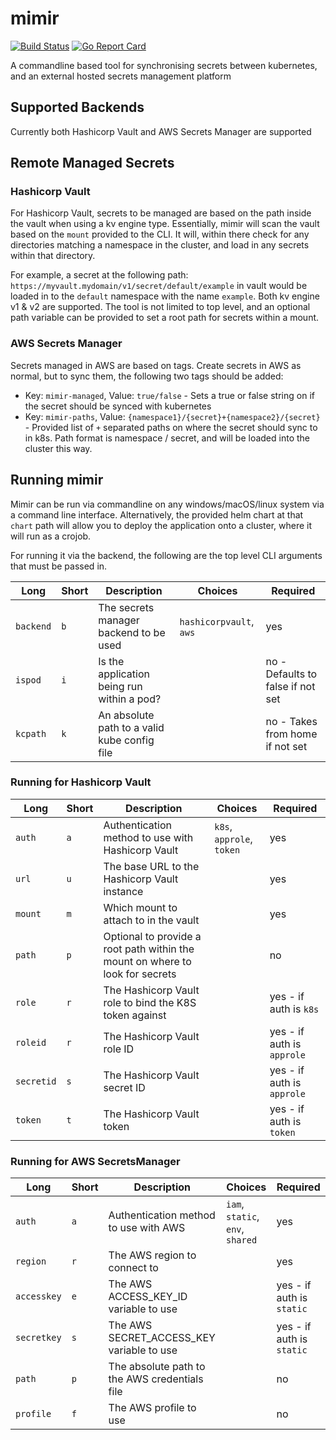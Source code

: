 # mimir

[![Build Status](https://travis-ci.org/marmotherder/mimir.svg?branch=master)](https://travis-ci.org/marmotherder/mimir)
[![Go Report Card](https://goreportcard.com/badge/github.com/marmotherder/mimir)](https://goreportcard.com/report/github.com/marmotherder/mimir)

A commandline based tool for synchronising secrets between kubernetes, and an external hosted secrets management platform

## Supported Backends

Currently both Hashicorp Vault and AWS Secrets Manager are supported

## Remote Managed Secrets

### Hashicorp Vault

For Hashicorp Vault, secrets to be managed are based on the path inside the vault when using a kv engine type. Essentially, mimir will scan the vault based on the `mount` provided to the CLI. It will, within there check for any directories matching a namespace in the cluster, and load in any secrets within that directory.

For example, a secret at the following path: `https://myvault.mydomain/v1/secret/default/example` in vault would be loaded in to the `default` namespace with the name `example`. Both kv engine v1 & v2 are supported. The tool is not limited to top level, and an optional path variable can be provided to set a root path for secrets within a mount.

### AWS Secrets Manager

Secrets managed in AWS are based on tags. Create secrets in AWS as normal, but to sync them, the following two tags should be added:

* Key: `mimir-managed`, Value: `true/false` - Sets a true or false string on if the secret should be synced with kubernetes
* Key: `mimir-paths`, Value: `{namespace1}/{secret}+{namespace2}/{secret}` - Provided list of `+` separated paths on where the secret should sync to in k8s. Path format is namespace / secret, and will be loaded into the cluster this way.

## Running mimir

Mimir can be run via commandline on any windows/macOS/linux system via a command line interface. Alternatively, the provided helm chart at that `chart` path will allow you to deploy the application onto a cluster, where it will run as a crojob.

For running it via the backend, the following are the top level CLI arguments that must be passed in.

| Long      | Short | Description                                  | Choices                 | Required                          |
| --------- | ----- | -------------------------------------------- | ----------------------- | --------------------------------- |
| `backend` | `b`   | The secrets manager backend to be used       | `hashicorpvault`, `aws` | yes                               |
| `ispod`   | `i`   | Is the application being run within a pod?   |                         | no - Defaults to false if not set |
| `kcpath`  | `k`   | An absolute path to a valid kube config file |                         | no - Takes from home if not set   |

### Running for Hashicorp Vault

| Long       | Short | Description                                                                   | Choices                   | Required                   |
| ---------- | ----- | ----------------------------------------------------------------------------- | ------------------------- | -------------------------- |
| `auth`     | `a`   | Authentication method to use with Hashicorp Vault                             | `k8s`, `approle`, `token` | yes                        |
| `url`      | `u`   | The base URL to the Hashicorp Vault instance                                  |                           | yes                        |
| `mount`    | `m`   | Which mount to attach to in the vault                                         |                           | yes                        |
| `path`     | `p`   | Optional to provide a root path within the mount on where to look for secrets |                           | no                         |
| `role`     | `r`   | The Hashicorp Vault role to bind the K8S token against                        |                           | yes - if auth is `k8s`     |
| `roleid`   | `r`   | The Hashicorp Vault role ID                                                   |                           | yes - if auth is `approle` |
| `secretid` | `s`   | The Hashicorp Vault secret ID                                                 |                           | yes - if auth is `approle` |
| `token`    | `t`   | The Hashicorp Vault token                                                     |                           | yes - if auth is `token`   |

### Running for AWS SecretsManager

| Long        | Short | Description                                   | Choices                          | Required                  |
| ----------- | ----- | --------------------------------------------- | -------------------------------- | ------------------------- |
| `auth`      | `a`   | Authentication method to use with AWS         | `iam`, `static`, `env`, `shared` | yes                       |
| `region`    | `r`   | The AWS region to connect to                  |                                  | yes                       |
| `accesskey` | `e`   | The AWS ACCESS_KEY_ID variable to use         |                                  | yes - if auth is `static` |
| `secretkey` | `s`   | The AWS SECRET_ACCESS_KEY variable to use     |                                  | yes - if auth is `static` |
| `path`      | `p`   | The absolute path to the AWS credentials file |                                  | no                        |
| `profile`   | `f`   | The AWS profile to use                        |                                  | no                        |
